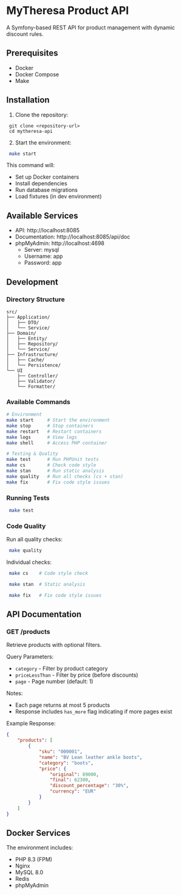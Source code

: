# MyTheresa Product API

A Symfony-based REST API for product management with dynamic discount rules.

## Prerequisites

- Docker
- Docker Compose
- Make

## Installation

1. Clone the repository:
```
 git clone <repository-url>
 cd mytheresa-api
```

2. Start the environment:
```bash
 make start
```

This command will:
- Set up Docker containers
- Install dependencies
- Run database migrations
- Load fixtures (in dev environment)

## Available Services

- API: http://localhost:8085
- Documentation: http://localhost:8085/api/doc
- phpMyAdmin: http://localhost:4698
    - Server: mysql
    - Username: app
    - Password: app

## Development

### Directory Structure
```
src/
├── Application/        
│   ├── DTO/
│   └── Service/
├── Domain/             
│   ├── Entity/
│   ├── Repository/
│   └── Service/
├── Infrastructure/     
│   ├── Cache/
│   └── Persistence/
└── UI
    ├── Controller/
    ├── Validator/
    └── Formatter/
```

### Available Commands

```bash
# Environment
make start     # Start the environment
make stop      # Stop containers
make restart   # Restart containers
make logs      # View logs
make shell     # Access PHP container

# Testing & Quality
make test      # Run PHPUnit tests
make cs        # Check code style
make stan      # Run static analysis
make quality   # Run all checks (cs + stan)
make fix       # Fix code style issues
```

### Running Tests

```bash
 make test
```

### Code Quality

Run all quality checks:
```bash
 make quality
```

Individual checks:
```bash
 make cs    # Code style check
```

```bash
 make stan  # Static analysis
```

```bash
 make fix   # Fix code style issues
```

## API Documentation

### GET /products

Retrieve products with optional filters.

Query Parameters:
- `category` - Filter by product category
- `priceLessThan` - Filter by price (before discounts)
- `page` - Page number (default: 1)

Notes:
- Each page returns at most 5 products
- Response includes `has_more` flag indicating if more pages exist

Example Response:
```json
{
    "products": [
        {
            "sku": "000001",
            "name": "BV Lean leather ankle boots",
            "category": "boots",
            "price": {
                "original": 89000,
                "final": 62300,
                "discount_percentage": "30%",
                "currency": "EUR"
            }
        }
    ]
}
```

## Docker Services

The environment includes:
- PHP 8.3 (FPM)
- Nginx
- MySQL 8.0
- Redis
- phpMyAdmin

